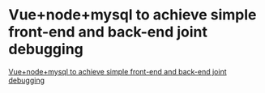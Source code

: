 # Vue+node+mysql to achieve simple front-end and back-end joint debugging
[Vue+node+mysql to achieve simple front-end and back-end joint debugging](https://aiwithcloud.com/2022/09/15/vuenodemysql_to_achieve_simple_front_end_and_back_end_joint_debugging/)